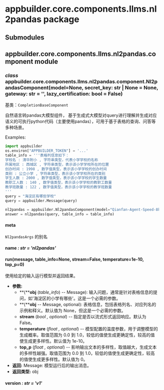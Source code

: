 # appbuilder.core.components.llms.nl2pandas package

## Submodules

## appbuilder.core.components.llms.nl2pandas.component module

### *class* appbuilder.core.components.llms.nl2pandas.component.Nl2pandasComponent(model=None, secret_key: str | None = None, gateway: str = '', lazy_certification: bool = False)

基类：`CompletionBaseComponent`

自然语言转pandas大模型组件， 基于生成式大模型对query进行理解并生成对应语义的可执行python代码（主要使用pandas），可用于基于表格的查询、问答等多种场景。

Examples:

```python
import appbuilder
os.environ["APPBUILDER_TOKEN"] = '...'
table_info = '''表格列信息如下：
学校名 : 清华附小 , 字符串类型，代表小学学校的名称
所属地区 : 西城区 , 字符串类型，表示该小学学校所在的位置
创办时间 : 1998 , 数字值类型，表示该小学学校的创办时间
类别 : 公立小学 , 字符串类型，表示该小学学校所在的类别
学生人数 : 2000 , 数字值类型，表示该小学学校的学生数量
教职工人数 : 140 , 数字值类型，表示该小学学校的教职工数量
教学班数量 : 122 , 数字值类型，表示该小学学校的教学班数量
'''
query = "海淀区有哪些学校"
query = appbuilder.Message(query)

nl2pandas = appbuilder.Nl2pandasComponent(model="Qianfan-Agent-Speed-8k")
answer = nl2pandas(query, table_info = table_info)
```

#### meta

`Nl2pandasArgs` 的别名

#### name *: str* *= 'nl2pandas'*

#### run(message, table_info=None, stream=False, temperature=1e-10, top_p=0)

使用给定的输入运行模型并返回结果。

* **参数:**
  * **(****obj** (*table_info*) -- Message): 输入问题，通常是针对表格信息的提问，如'海淀区的小学有哪些'。这是一个必需的参数。
  * **(****obj** -- Message, optional): 表格信息，包括表格列名、对应列名的示例和释义。默认值为 None，但这是一个必需的参数。
  * **stream** (*bool* *,* *optional*) -- 指定是否以流式形式返回响应。默认为 False。
  * **temperature** (*float* *,* *optional*) -- 模型配置的温度参数，用于调整模型的生成概率。取值范围为 0.0 到 1.0，较低的值使生成更确定性，较高的值使生成更多样性。默认值为 1e-10。
  * **top_p** (*float* *,* *optional*) -- 影响输出文本的多样性，取值越大，生成文本的多样性越强。取值范围为 0.0 到 1.0，较低的值使生成更确定性，较高的值使生成更多样性。默认值为 0。
* **返回:**
  Message: 模型运行后的输出消息。
* **返回类型:**
  obj

#### version *: str* *= 'v1'*
